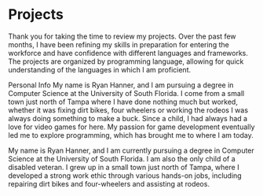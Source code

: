 # Projects
Thank you for taking the time to review my projects. Over the past few months, I have been refining my skills in preparation for entering the workforce and have confidence with different languages and frameworks. The projects are organized by programming language, allowing for quick understanding of the languages in which I am proficient.

Personal Info
My name is Ryan Hanner, and I am pursuing a degree in Computer Science at the University of South Florida. I come from a small town just north of Tampa where I have done nothing much but worked, whether it was fixing dirt bikes, four wheelers or working the rodeos I was always doing something to make a buck. Since a child, I had always had a love for video games for here. My passion for game development eventually led me to explore programming, which has brought me to where I am today.

My name is Ryan Hanner, and I am currently pursuing a degree in Computer Science at the University of South Florida. I am also the only child of a disabled veteran. I grew up in a small town just north of Tampa, where I developed a strong work ethic through various hands-on jobs, including repairing dirt bikes and four-wheelers and assisting at rodeos.

